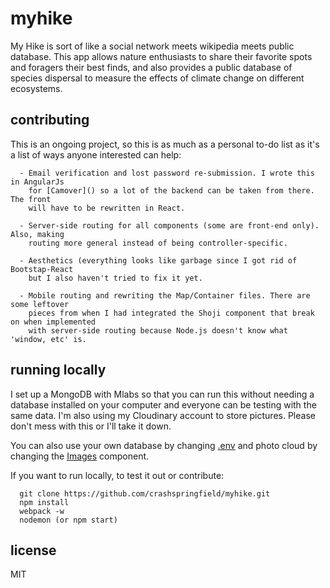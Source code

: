 # myhike
My Hike is sort of like a social network meets wikipedia meets public database.
This app allows nature enthusiasts to share their favorite spots and foragers
their best finds, and also provides a public database of species dispersal
to measure the effects of climate change on different ecosystems.


## contributing
This is an ongoing project, so this is as much as a personal to-do list as it's a
list of ways anyone interested can help:

      - Email verification and lost password re-submission. I wrote this in AngularJs
        for [Camover]() so a lot of the backend can be taken from there. The front
        will have to be rewritten in React.
        
      - Server-side routing for all components (some are front-end only). Also, making
        routing more general instead of being controller-specific.
        
      - Aesthetics (everything looks like garbage since I got rid of Bootstap-React
        but I also haven't tried to fix it yet.
        
      - Mobile routing and rewriting the Map/Container files. There are some leftover
        pieces from when I had integrated the Shoji component that break on when implemented
        with server-side routing because Node.js doesn't know what 'window, etc' is.


## running locally

  I set up a MongoDB with Mlabs so that you can run this without needing a database
  installed on your computer and everyone can be testing with the same data. I'm
  also using my Cloudinary account to store pictures. Please don't mess with this
  or I'll take it down.

  You can also use your own database by changing [.env](https://github.com/crashspringfield/myhike/blob/master/.env) and photo cloud by changing
  the [Images](https://github.com/crashspringfield/myhike/blob/master/src/components/presentation/Images.js) component.

  If you want to run locally, to test it out or contribute:

      git clone https://github.com/crashspringfield/myhike.git
      npm install
      webpack -w
      nodemon (or npm start)

## license
MIT
